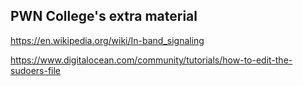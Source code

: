 ## PWN College's extra material 

https://en.wikipedia.org/wiki/In-band_signaling 

https://www.digitalocean.com/community/tutorials/how-to-edit-the-sudoers-file 
